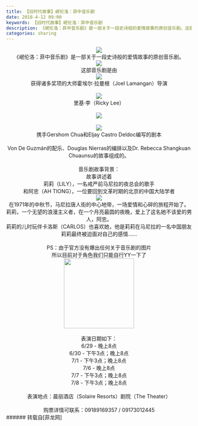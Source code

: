 ```yaml
---
title: 【旧时代故事】岷伦洛：菲中音乐剧
date: 2018-4-12 09:00
keywords: 【旧时代故事】岷伦洛：菲中音乐剧
description: 《岷伦洛：菲中音乐剧》是一部关于一段史诗般的爱情故事的原创音乐剧。这部音乐剧是由获得诸多奖项的大师霍埃尔·拉曼根（Joel Lamangan）导演里基·李（Ricky Lee）携手Gershom Chua和Eljay Castro Deldoc编写的剧本Von De Guzmán的配乐、Douglas Nierras的编排以及Dr. Rebecca Shangkuan Chuaunsu的故事组成的。音乐剧故事背景：故事讲述着莉莉（LILY），一名戒严前马尼拉的夜总会的歌手和阿忠（AH TIONG），一位要回到文革时期的北京的中国大陆学者在1971年的中秋节，马尼拉唐人街的中心地带，一场爱情和心碎的旅程开始了。莉莉，一个无望的浪漫主义者，在一个月亮最圆的夜晚，爱上了这名她不该爱的男人，阿忠。莉莉的儿时玩伴卡洛斯（CARLOS）也喜欢她，他是莉莉在马尼拉的一名中国朋友莉莉最终被迫面对自己的感情……PS：由于官方没有爆出任何关于音乐剧的图片所以目前对于角色我们只能自行YY一下了表演日期如下：6/29 - 晚上8点6/30 - 下午3点；晚上8点7/1 - 下午3点；晚上8点7/6 - 晚上8点7/7 - 下午3点；晚上8点7/8 - 下午3点；晚上8点表演地点：晨丽酒店（Solaire Resorts）剧院（The Theater）购票详情可联系：09189169357 / 09173012445
categories: sharing
---
```

<td class="t_f" id="postmessage_1246441">

<div align="center">

<img aid="805793" data-cf-modified-d77cb85901dfcc3a4d4b6271-="" file="data/attachment/forum/201804/12/011116gsr12l337py537zs.jpg.thumb.jpg" id="aimg_805793" inpost="1" onclick="" onmouseover="" src="http://www.flw.ph/data/attachment/forum/201804/12/011116gsr12l337py537zs.jpg" style="cursor:pointer" zoomfile="data/attachment/forum/201804/12/011116gsr12l337py537zs.jpg"/>


<br/>
《岷伦洛：菲中音乐剧》是一部关于一段史诗般的爱情故事的原创音乐剧。<br/>

<img aid="805792" data-cf-modified-d77cb85901dfcc3a4d4b6271-="" file="data/attachment/forum/201804/12/011113hz3ny7g22ywpuiay.jpg.thumb.jpg" id="aimg_805792" inpost="1" onclick="" onmouseover="" src="http://www.flw.ph/data/attachment/forum/201804/12/011113hz3ny7g22ywpuiay.jpg" style="cursor:pointer" zoomfile="data/attachment/forum/201804/12/011113hz3ny7g22ywpuiay.jpg"/>


<br/>
这部音乐剧是由<br/>

<img aid="805779" data-cf-modified-d77cb85901dfcc3a4d4b6271-="" file="data/attachment/forum/201804/12/004039e3xjt8hahtjzyyyh.jpg.thumb.jpg" id="aimg_805779" inpost="1" onclick="" onmouseover="" src="http://www.flw.ph/data/attachment/forum/201804/12/004039e3xjt8hahtjzyyyh.jpg" style="cursor:pointer" zoomfile="data/attachment/forum/201804/12/004039e3xjt8hahtjzyyyh.jpg"/>


<br/>
获得诸多奖项的大师霍埃尔·拉曼根（Joel Lamangan）导演<br/>
<br/>

<img aid="805780" data-cf-modified-d77cb85901dfcc3a4d4b6271-="" file="data/attachment/forum/201804/12/004321kv6yvl8220yg8gxh.jpg.thumb.jpg" id="aimg_805780" inpost="1" onclick="" onmouseover="" src="http://www.flw.ph/data/attachment/forum/201804/12/004321kv6yvl8220yg8gxh.jpg" style="cursor:pointer" zoomfile="data/attachment/forum/201804/12/004321kv6yvl8220yg8gxh.jpg"/>


<br/>
里基·李（Ricky Lee）<br/>
<br/>

<img aid="805781" data-cf-modified-d77cb85901dfcc3a4d4b6271-="" file="data/attachment/forum/201804/12/004455p3cqcv5tmc8lvqcy.jpg.thumb.jpg" id="aimg_805781" inpost="1" onclick="" onmouseover="" src="http://www.flw.ph/data/attachment/forum/201804/12/004455p3cqcv5tmc8lvqcy.jpg" style="cursor:pointer" zoomfile="data/attachment/forum/201804/12/004455p3cqcv5tmc8lvqcy.jpg"/>


<br/>
<br/>

<img aid="805782" data-cf-modified-d77cb85901dfcc3a4d4b6271-="" file="data/attachment/forum/201804/12/004457t0gdmjzjtobtdb2x.png.thumb.jpg" id="aimg_805782" inpost="1" onclick="" onmouseover="" src="http://www.flw.ph/data/attachment/forum/201804/12/004457t0gdmjzjtobtdb2x.png" style="cursor:pointer" zoomfile="data/attachment/forum/201804/12/004457t0gdmjzjtobtdb2x.png"/>


<br/>
携手Gershom Chua和Eljay Castro Deldoc编写的剧本<br/>
<br/>
Von De Guzmán的配乐、Douglas Nierras的编排以及Dr. Rebecca Shangkuan Chuaunsu的故事组成的。<br/>
<br/>
音乐剧故事背景：<br/>
故事讲述着<br/>
莉莉（LILY），一名戒严前马尼拉的夜总会的歌手<br/>
和阿忠（AH TIONG），一位要回到文革时期的北京的中国大陆学者<br/>

<img aid="805791" data-cf-modified-d77cb85901dfcc3a4d4b6271-="" file="data/attachment/forum/201804/12/010848adbwcdcwccytol9a.jpg.thumb.jpg" id="aimg_805791" inpost="1" onclick="" onmouseover="" src="http://www.flw.ph/data/attachment/forum/201804/12/010848adbwcdcwccytol9a.jpg" style="cursor:pointer" zoomfile="data/attachment/forum/201804/12/010848adbwcdcwccytol9a.jpg"/>


<br/>
在1971年的中秋节，马尼拉唐人街的中心地带，一场爱情和心碎的旅程开始了。<br/>
莉莉，一个无望的浪漫主义者，在一个月亮最圆的夜晚，爱上了这名她不该爱的男人，阿忠。<br/>
莉莉的儿时玩伴卡洛斯（CARLOS）也喜欢她，他是莉莉在马尼拉的一名中国朋友<br/>
莉莉最终被迫面对自己的感情……<br/>
<br/>
PS：由于官方没有爆出任何关于音乐剧的图片<br/>
所以目前对于角色我们只能自行YY一下了<br/>
<img alt="" border="0" class="zoom" data-cf-modified-d77cb85901dfcc3a4d4b6271-="" file="https://news.youth.cn/sh/201702/W020170216698302447637.jpeg" height="190" id="aimg_T5ZiE" onclick="" onmouseover="" src="https://news.youth.cn/sh/201702/W020170216698302447637.jpeg" width="190"/><br/>
<br/>
表演日期如下：<br/>
6/29 - 晚上8点<br/>
6/30 - 下午3点；晚上8点<br/>
7/1 - 下午3点；晚上8点<br/>
7/6 - 晚上8点<br/>
7/7 - 下午3点；晚上8点<br/>
7/8 - 下午3点；晚上8点<br/>
<br/>
表演地点：晨丽酒店（Solaire Resorts）剧院（The Theater）<br/>
<br/>
购票详情可联系：09189169357 / 09173012445<br/>
</div></td>
###### 转载自[菲龙网]